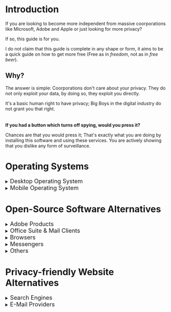 # Introduction
If you are looking to become more independent from massive coorporations like Microsoft, Adobe and Apple or just looking for more privacy?

 If so, this guide is for you.
 
 I do not claim that this guide is complete in any shape or form, it aims to be a quick guide on how to get more free (Free as in *freedom*, not as in *free beer*).

## Why?
The answer is simple: Coorporations don't care about your privacy. They do not only exploit your data, by doing so, they exploit you directly.

It's a basic human right to have privacy; Big Boys in the digital industry do not grant you that right.
\
\
\
**If you had a button which turns off spying, would you press it?**

Chances are that you would press it; That's exactly what you are doing by installing this software and using these services. You are actively showing that you dislike any form of surveillance.
# Operating Systems
<details>
    <summary><font size=4>Desktop Operating System</font></summary>

Instead of using *MacOS* or *Windows*, I highly suggest to use a *Linux* flavor. For ease of use [Linux Mint](https://linuxmint.com/) is probably best. Contrary to popular belief, Linux is not only for the tech-savvy, anyone can use it. To be completely honest, some Linux-flavours are even easier to use than MacOS or Windows; many tools provided aim to make your life easier.
1. Download the latest ISO [here](https://linuxmint.com/edition.php?id=302).
2. Install [Rufus](https://rufus.ie/en/) to be able to "burn" ISO-images onto USB-drives.
3. Take a USB-drive, insert it and open Rufus.
4. Select your ISO file and the USB-drive and click `START`.
5. Your drive is now ready for installation.
6. **Backup your important files.** After installation, you will not be able to recover them. Be careful!
7. With the USB-drive inserted, restart your computer and repeatedly press `DEL`. Then select your USB-drive to boot from.
8. Follow the instructions on your screen.
9. Done!

</details>

<details>
    <summary><font size=4>Mobile Operating System</font></summary>

Instead of using *Android*, [GrapheneOS](https://grapheneos.org/) is focussed on privacy while still being based on Android. **It only has official support for Google Pixel smartphones.**

Informations on how to install *GrapheneOS* are on their website.

</details>


# Open-Source Software Alternatives

<details>
    <summary><font size=4>Adobe Products</font></summary>

### Premiere Pro
* [Kdenlive](https://kdenlive.org/en/) | Windows / MacOS / Linux
* [Shotcut](https://shotcut.org/) | Windows / MacOS / Linux

### After Effects
* [Natron](https://natrongithub.github.io/) | Windows / MacOS / Linux

### Photoshop
* [GIMP](https://www.gimp.org/) (Photo-editing) | Windows / MacOS / Linux
* [Krita](https://krita.org/en/) (Digital drawing) | Windows / MacOS / Linux

### Lightroom
* [Darktable](https://www.darktable.org/) | Windows / MacOS / Linux

### Illustrator
* [Inkscape](https://inkscape.org/) | Windows / MacOS / Linux

### Animate
* [Krita](https://krita.org/en/) | Windows / MacOS / Linux
* [OpenToonz](https://opentoonz.github.io/e/) | Windows / MacOS / Linux

### Audition
* [Audacity](https://www.audacityteam.org/) | Windows / MacOS / Linux
</details>

<details>
    <summary><font size=4>Office Suite & Mail Clients</font></summary>

### Microsoft Office
* [LibreOffice](https://www.libreoffice.org/) | Windows / MacOS / Linux | Android / iOS

### WhatsApp
* [Signal]() | Windows/MacOS/Linux | Android / iOS

</details>

<details>
    <summary><font size=4>Browsers</font></summary>

### Google Chrome / Opera GX
* [Firefox](https://www.mozilla.org/en-US/firefox/new/) | Windows / MacOS / Linux | Android / iOS
* [LibreWolf](https://librewolf.net/) (Privacy Oriented) | Windows / MacOS / Linux
* [Brave](https://brave.com/) | Windows / MacOS / Linux  | Android / iOS
</details>

<details>
    <summary><font size=4>Messengers</font></summary>

### Discord
* [WebCord](https://github.com/SpacingBat3/WebCord) | Windows / MacOS / Linux

### Mail Client
* [KMail](https://apps.kde.org/kmail2/) | Linux
* [Thunderbird](https://www.thunderbird.net/) | Windows / MacOS / Linux

</details>

<details>
    <summary><font size=4>Others</font></summary>

### Google Photos / Gallery Apps
* [Aves](https://github.com/deckerst/aves) | Android

### Reddit App
* [Infinity](https://github.com/Docile-Alligator/Infinity-For-Reddit) | Android

### Google Play Store
* [F-Droid](https://f-droid.org/) | Android

### Google Maps
* [Organic Maps](https://organicmaps.app/) | Android / iOS
* [OpenStreetMap](https://www.openstreetmap.org/) | Web

### Note-taking Apps
* [Orgzly](https://www.orgzly.com/) | Android

### Telephone App
* [Simple Phone](https://www.simplemobiletools.com/) | Android

### Contacts App
* [Simple Contacts](https://www.simplemobiletools.com/) | Android
  
### Calendar App
* [Simple Calendar](https://www.simplemobiletools.com/) | Android

### Spotify Desktop Client
* [Psst](https://github.com/jpochyla/psst) | Windows / MacOS / Linux

</details>

# Privacy-friendly Website Alternatives

<details>
    <summary><font size=4>Search Engines</font></summary>

* [Startpage](https://startpage.com)
* [DuckDuckGo](https://duckduckgo.com)
* [Brave Search](https://search.brave.com/)
* [Ecosia](https://www.ecosia.org/)

</details>

<details>
    <summary><font size=4>E-Mail Providers</font></summary>

* [Proton](https://proton.me/)
* [Tutanota](https://tutanota.com/)
* [StartMail](https://www.startmail.com)
* [Librem](https://librem.one/)

</details>
